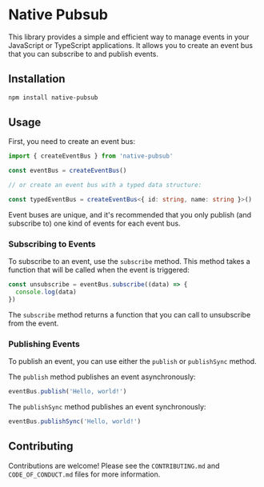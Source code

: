# Native Pubsub

This library provides a simple and efficient way to manage events in your JavaScript or TypeScript applications. It allows you to create an event bus that you can subscribe to and publish events.

## Installation

```sh
npm install native-pubsub
```

## Usage

First, you need to create an event bus:

```typescript
import { createEventBus } from 'native-pubsub'

const eventBus = createEventBus()

// or create an event bus with a typed data structure:

const typedEventBus = createEventBus<{ id: string, name: string }>()
```

Event buses are unique, and it's recommended that you only publish (and subscribe to) one kind of events for each event bus.

### Subscribing to Events

To subscribe to an event, use the `subscribe` method. This method takes a function that will be called when the event is triggered:

```typescript
const unsubscribe = eventBus.subscribe((data) => {
  console.log(data)
})
```

The `subscribe` method returns a function that you can call to unsubscribe from the event.

### Publishing Events

To publish an event, you can use either the `publish` or `publishSync` method.

The `publish` method publishes an event asynchronously:

```typescript
eventBus.publish('Hello, world!')
```

The `publishSync` method publishes an event synchronously:

```typescript
eventBus.publishSync('Hello, world!')
```

## Contributing

Contributions are welcome! Please see the `CONTRIBUTING.md` and `CODE_OF_CONDUCT.md` files for more information.
